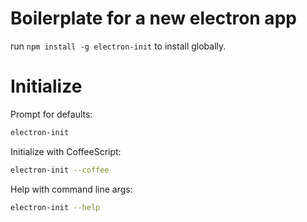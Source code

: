 # Boilerplate for a new electron app

run `npm install -g electron-init` to install globally.

# Initialize

Prompt for defaults:

```sh
electron-init
```

Initialize with CoffeeScript:

```sh
electron-init --coffee
```

Help with command line args:

```sh
electron-init --help
```
